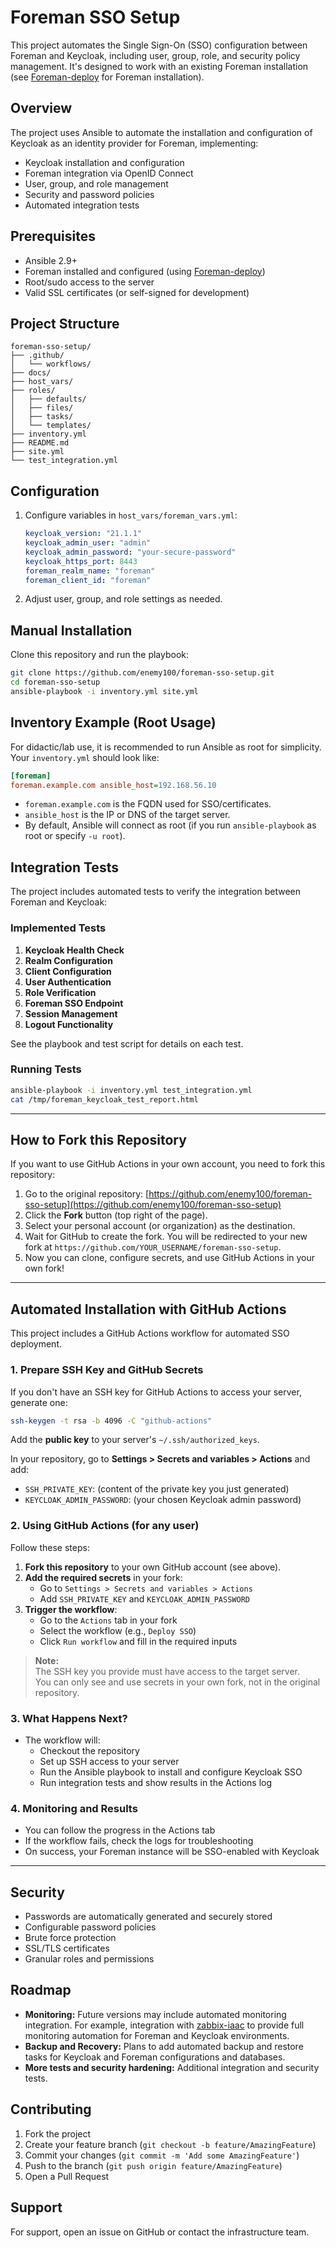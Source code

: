 # Foreman SSO Setup

This project automates the Single Sign-On (SSO) configuration between Foreman and Keycloak, including user, group, role, and security policy management. It's designed to work with an existing Foreman installation (see [Foreman-deploy](https://github.com/enemy100/Foreman-deploy) for Foreman installation).

## Overview

The project uses Ansible to automate the installation and configuration of Keycloak as an identity provider for Foreman, implementing:

- Keycloak installation and configuration
- Foreman integration via OpenID Connect
- User, group, and role management
- Security and password policies
- Automated integration tests

## Prerequisites

- Ansible 2.9+
- Foreman installed and configured (using [Foreman-deploy](https://github.com/enemy100/Foreman-deploy))
- Root/sudo access to the server
- Valid SSL certificates (or self-signed for development)

## Project Structure

```
foreman-sso-setup/
├── .github/
│   └── workflows/
├── docs/
├── host_vars/
├── roles/
│   ├── defaults/
│   ├── files/
│   ├── tasks/
│   └── templates/
├── inventory.yml
├── README.md
├── site.yml
└── test_integration.yml
```

## Configuration

1. Configure variables in `host_vars/foreman_vars.yml`:
   ```yaml
   keycloak_version: "21.1.1"
   keycloak_admin_user: "admin"
   keycloak_admin_password: "your-secure-password"
   keycloak_https_port: 8443
   foreman_realm_name: "foreman"
   foreman_client_id: "foreman"
   ```

2. Adjust user, group, and role settings as needed.

## Manual Installation

Clone this repository and run the playbook:

```bash
git clone https://github.com/enemy100/foreman-sso-setup.git
cd foreman-sso-setup
ansible-playbook -i inventory.yml site.yml
```

## Inventory Example (Root Usage)

For didactic/lab use, it is recommended to run Ansible as root for simplicity. Your `inventory.yml` should look like:

```ini
[foreman]
foreman.example.com ansible_host=192.168.56.10
```

- `foreman.example.com` is the FQDN used for SSO/certificates.
- `ansible_host` is the IP or DNS of the target server.
- By default, Ansible will connect as root (if you run `ansible-playbook` as root or specify `-u root`).

## Integration Tests

The project includes automated tests to verify the integration between Foreman and Keycloak:

### Implemented Tests

1. **Keycloak Health Check**
2. **Realm Configuration**
3. **Client Configuration**
4. **User Authentication**
5. **Role Verification**
6. **Foreman SSO Endpoint**
7. **Session Management**
8. **Logout Functionality**

See the playbook and test script for details on each test.

### Running Tests

```bash
ansible-playbook -i inventory.yml test_integration.yml
cat /tmp/foreman_keycloak_test_report.html
```

---

## How to Fork this Repository

If you want to use GitHub Actions in your own account, you need to fork this repository:

1. Go to the original repository: [https://github.com/enemy100/foreman-sso-setup](https://github.com/enemy100/foreman-sso-setup)
2. Click the **Fork** button (top right of the page).
3. Select your personal account (or organization) as the destination.
4. Wait for GitHub to create the fork. You will be redirected to your new fork at `https://github.com/YOUR_USERNAME/foreman-sso-setup`.
5. Now you can clone, configure secrets, and use GitHub Actions in your own fork!

---

## Automated Installation with GitHub Actions

This project includes a GitHub Actions workflow for automated SSO deployment.

### 1. Prepare SSH Key and GitHub Secrets
If you don't have an SSH key for GitHub Actions to access your server, generate one:
```bash
ssh-keygen -t rsa -b 4096 -C "github-actions"
```
Add the **public key** to your server's `~/.ssh/authorized_keys`.

In your repository, go to **Settings > Secrets and variables > Actions** and add:
- `SSH_PRIVATE_KEY`: (content of the private key you just generated)
- `KEYCLOAK_ADMIN_PASSWORD`: (your chosen Keycloak admin password)

### 2. Using GitHub Actions (for any user)

Follow these steps:

1. **Fork this repository** to your own GitHub account (see above).
2. **Add the required secrets** in your fork:
   - Go to `Settings > Secrets and variables > Actions`
   - Add `SSH_PRIVATE_KEY` and `KEYCLOAK_ADMIN_PASSWORD`
3. **Trigger the workflow**:
   - Go to the `Actions` tab in your fork
   - Select the workflow (e.g., `Deploy SSO`)
   - Click `Run workflow` and fill in the required inputs

> **Note:**  
> The SSH key you provide must have access to the target server.  
> You can only see and use secrets in your own fork, not in the original repository.

### 3. What Happens Next?
- The workflow will:
  - Checkout the repository
  - Set up SSH access to your server
  - Run the Ansible playbook to install and configure Keycloak SSO
  - Run integration tests and show results in the Actions log

### 4. Monitoring and Results
- You can follow the progress in the Actions tab
- If the workflow fails, check the logs for troubleshooting
- On success, your Foreman instance will be SSO-enabled with Keycloak

---

## Security
- Passwords are automatically generated and securely stored
- Configurable password policies
- Brute force protection
- SSL/TLS certificates
- Granular roles and permissions

## Roadmap
- **Monitoring:** Future versions may include automated monitoring integration. For example, integration with [zabbix-iaac](https://github.com/enemy100/zabbix-iaac) to provide full monitoring automation for Foreman and Keycloak environments.
- **Backup and Recovery:** Plans to add automated backup and restore tasks for Keycloak and Foreman configurations and databases.
- **More tests and security hardening:** Additional integration and security tests.

## Contributing
1. Fork the project
2. Create your feature branch (`git checkout -b feature/AmazingFeature`)
3. Commit your changes (`git commit -m 'Add some AmazingFeature'`)
4. Push to the branch (`git push origin feature/AmazingFeature`)
5. Open a Pull Request

## Support
For support, open an issue on GitHub or contact the infrastructure team.

